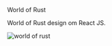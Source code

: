 World of Rust 

World of Rust design om React JS.

![world of rust](https://github.com/malkotohuski/World-of-Rust/assets/115570079/7f6d1648-22f8-4090-838e-248d3e1c133a)
